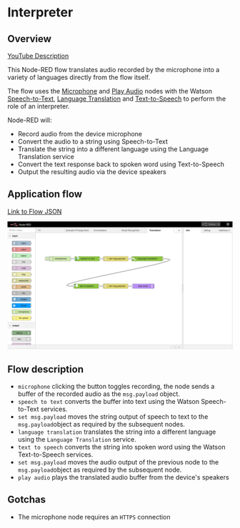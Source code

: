 # Interpreter

## Overview

[YouTube Description](https://www.youtube.com/watch?v=uI-kBSnyvuQ&feature=youtu.be)

This Node-RED flow translates audio recorded by the microphone into a variety of languages directly from the flow itself.

The flow uses the <a href="">Microphone</a> and <a href="">Play Audio</a> nodes with the Watson <a href="https://github.com/watson-developer-cloud/node-red-node-watson/tree/master/services/speech_to_text">Speech-to-Text</a>, <a href="https://github.com/watson-developer-cloud/node-red-node-watson/tree/master/services/language_translation">Language Translation</a> and <a href="https://github.com/watson-developer-cloud/node-red-node-watson/tree/master/services/text_to_speech">Text-to-Speech</a> to perform the role of an interpreter.


Node-RED will:
* Record audio from the device microphone
* Convert the audio to a string using Speech-to-Text
* Translate the string into a different language using the Language Translation service
* Convert the text response back to spoken word using Text-to-Speech
* Output the resulting audio via the device speakers


## Application flow
[Link to Flow JSON](./interpreter.json)

![interpreter flow](./interpreter.png)


## Flow description


* `microphone` clicking the button toggles recording, the node sends a buffer of the recorded audio as the `msg.payload` object.
* `speech to text` converts the buffer into text using the Watson Speech-to-Text services.
* `set msg.payload` moves the string output of speech to text to the `msg.payload`object as required by the subsequent nodes.
* `language translation` translates the string into a different language using the `Language Translation` service.
* `text to speech` converts the string into spoken word using the Watson Text-to-Speech services.
* `set msg.payload` moves the audio output of the previous node to the `msg.payload`object as required by the subsequent node.
* `play audio` plays the translated audio buffer from the device's speakers


## Gotchas

* The microphone node requires an `HTTPS` connection
